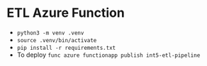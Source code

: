 # ETL Azure Function

- `python3 -m venv .venv`
- `source .venv/bin/activate`
- `pip install -r requirements.txt`
- To deploy `func azure functionapp publish int5-etl-pipeline`